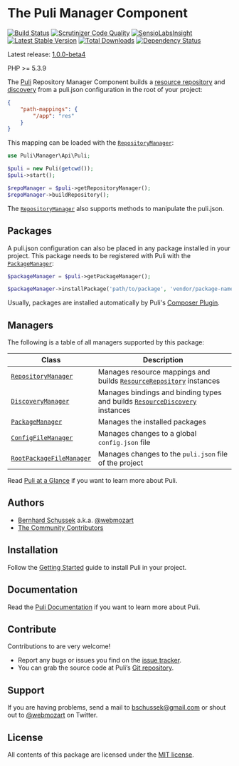 The Puli Manager Component
==========================

[![Build Status](https://travis-ci.org/puli/manager.svg?branch=master)](https://travis-ci.org/puli/manager)
[![Scrutinizer Code Quality](https://scrutinizer-ci.com/g/puli/manager/badges/quality-score.png?b=master)](https://scrutinizer-ci.com/g/puli/manager/?branch=master)
[![SensioLabsInsight](https://insight.sensiolabs.com/projects/6505ed38-0d0f-4c8d-ac85-f343f8e135a9/mini.png)](https://insight.sensiolabs.com/projects/6505ed38-0d0f-4c8d-ac85-f343f8e135a9)
[![Latest Stable Version](https://poser.pugx.org/puli/manager/v/stable.svg)](https://packagist.org/packages/puli/manager)
[![Total Downloads](https://poser.pugx.org/puli/manager/downloads.svg)](https://packagist.org/packages/puli/manager)
[![Dependency Status](https://www.versioneye.com/php/puli:manager/1.0.0/badge.svg)](https://www.versioneye.com/php/puli:manager/1.0.0)

Latest release: [1.0.0-beta4](https://packagist.org/packages/puli/manager#1.0.0-beta4)

PHP >= 5.3.9

The [Puli] Repository Manager Component builds a [resource repository] and
[discovery] from a puli.json configuration in the root of your project:

```json
{
    "path-mappings": {
        "/app": "res"
    }
}
```

This mapping can be loaded with the [`RepositoryManager`]:

```php
use Puli\Manager\Api\Puli;

$puli = new Puli(getcwd());
$puli->start();

$repoManager = $puli->getRepositoryManager();
$repoManager->buildRepository();
```

The [`RepositoryManager`] also supports methods to manipulate the puli.json.

Packages
--------

A puli.json configuration can also be placed in any package installed in your
project. This package needs to be registered with Puli with the 
[`PackageManager`]:

```php
$packageManager = $puli->getPackageManager();

$packageManager->installPackage('path/to/package', 'vendor/package-name');
```

Usually, packages are installed automatically by Puli's [Composer Plugin].

Managers
--------

The following is a table of all managers supported by this package:

Class                      | Description
-------------------------- | -------------
[`RepositoryManager`]      | Manages resource mappings and builds [`ResourceRepository`] instances
[`DiscoveryManager`]       | Manages bindings and binding types and builds [`ResourceDiscovery`] instances
[`PackageManager`]         | Manages the installed packages
[`ConfigFileManager`]      | Manages changes to a global `config.json` file
[`RootPackageFileManager`] | Manages changes to the `puli.json` file of the project

Read [Puli at a Glance] if you want to learn more about Puli.

Authors
-------

* [Bernhard Schussek] a.k.a. [@webmozart]
* [The Community Contributors]

Installation
------------

Follow the [Getting Started] guide to install Puli in your project.

Documentation
-------------

Read the [Puli Documentation] if you want to learn more about Puli.

Contribute
----------

Contributions to are very welcome!

* Report any bugs or issues you find on the [issue tracker].
* You can grab the source code at Puli’s [Git repository].

Support
-------

If you are having problems, send a mail to bschussek@gmail.com or shout out to
[@webmozart] on Twitter.

License
-------

All contents of this package are licensed under the [MIT license].

[Puli]: http://puli.io
[resource repository]: https://github.com/puli/repository
[discovery]: https://github.com/puli/discovery
[Composer Plugin]: https://github.com/puli/composer-plugin
[Bernhard Schussek]: http://webmozarts.com
[The Community Contributors]: https://github.com/puli/manager/graphs/contributors
[Getting Started]: http://docs.puli.io/en/latest/getting-started.html
[Puli Documentation]: http://docs.puli.io/en/latest/index.html
[Puli at a Glance]: http://docs.puli.io/en/latest/at-a-glance.html
[issue tracker]: https://github.com/puli/issues/issues
[Git repository]: https://github.com/puli/manager
[@webmozart]: https://twitter.com/webmozart
[MIT license]: LICENSE
[`RepositoryManager`]: http://api.puli.io/latest/class-Puli.Manager.Api.Repository.RepositoryManager.html
[`PackageManager`]: http://api.puli.io/latest/class-Puli.Manager.Api.Package.PackageManager.html
[`DiscoveryManager`]: http://api.puli.io/latest/class-Puli.Manager.Api.Discovery.DiscoveryManager.html
[`ConfigFileManager`]: http://api.puli.io/latest/class-Puli.Manager.Api.Config.ConfigFileManager.html
[`RootPackageFileManager`]: http://api.puli.io/latest/class-Puli.Manager.Api.Package.RootPackageFileManager.html
[`ResourceRepository`]: http://api.puli.io/latest/class-Puli.Repository.Api.ResourceRepository.html
[`ResourceDiscovery`]: http://api.puli.io/latest/class-Puli.Discovery.Api.ResourceDiscovery.html
